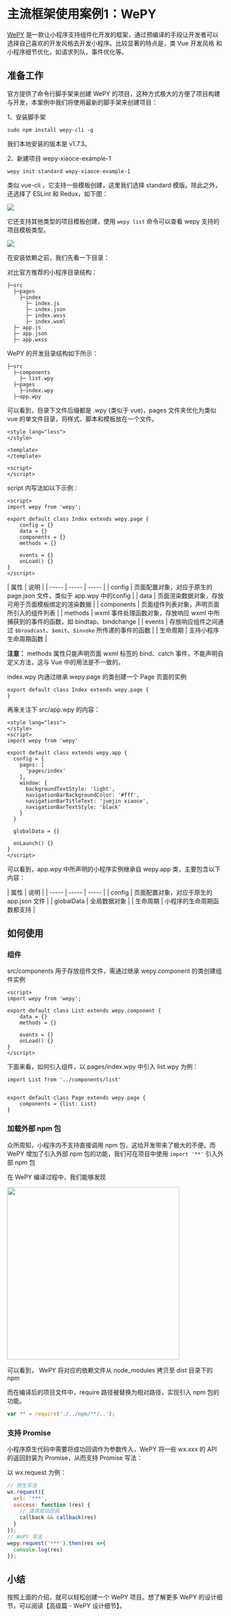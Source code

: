 # 主流框架使用案例1：WePY

[WePY](https://github.com/Tencent/wepy) 是一款让小程序支持组件化开发的框架，通过预编译的手段让开发者可以选择自己喜欢的开发风格去开发小程序。比较显著的特点是，类 Vue 开发风格 和 小程序细节优化，如请求列队，事件优化等。

## 准备工作

官方提供了命令行脚手架来创建 WePY 的项目，这种方式极大的方便了项目构建与开发，本案例中我们将使用最新的脚手架来创建项目：

1、安装脚手架

```
sudo npm install wepy-cli -g
```

我们本地安装的版本是 v1.7.3。
<!-- 
<img src="https://user-gold-cdn.xitu.io/2018/7/3/1646013e4ccbaafe?w=180&h=46&f=jpeg&s=9874"></img> -->

2、新建项目 wepy-xiaoce-example-1

```
wepy init standard wepy-xiaoce-example-1
```

类似 vue-cli ，它支持一些模板创建，这里我们选择 standard 模版。除此之外，还选择了 ESLint 和 Redux，如下图：

![](https://user-gold-cdn.xitu.io/2018/7/5/16469bb063600d41?w=1146&h=280&f=jpeg&s=84522)


它还支持其他类型的项目模板创建，使用 `wepy list` 命令可以查看 wepy 支持的项目模板类型。

![](https://user-gold-cdn.xitu.io/2018/6/28/16446aa0248c2452?w=655&h=263&f=jpeg&s=42278)

在安装依赖之前，我们先看一下目录：

对比官方推荐的小程序目录结构：

```
├─src                    
  ├─pages
    ├─index
      ├─ index.js
      ├─ index.json
      ├─ index.wxss
      ├─ index.wxml
  ├─ app.js
  ├─ app.json
  ├─ app.wxss          
```

WePY 的开发目录结构如下所示：

```
├─src                    
  ├─components         
    ├─ list.wpy      
  ├─pages              
    ├─index.wpy
  ├─app.wpy
```

可以看到，目录下文件后缀都是 .wpy (类似于 vue)，pages 文件夹优化为类似 vue 的单文件目录，将样式、脚本和模板放在一个文件。

```
<style lang="less">
</style>

<template>
</template>

<script>
</script>
```

script 内写法如以下示例：

```
<script>
import wepy from 'wepy';

export default class Index extends wepy.page {
    config = {}
    data = {}
    components = {}
    methods = {}

    events = {}
    onLoad() {}
}
</script>
```


| 属性 | 说明 |
| ----- | ----- | ----- |
| config | 页面配置对象，对应于原生的 page.json 文件，类似于 app.wpy 中的config |
| data | 页面渲染数据对象，存放可用于页面模板绑定的渲染数据 |
| components | 页面组件列表对象，声明页面所引入的组件列表 |
| methods | wxml 事件处理函数对象，存放响应 wxml 中所捕获到的事件的函数，如 bindtap、bindchange |
| events | 存放响应组件之间通过 `$broadcast`、`$emit`、`$invoke` 所传递的事件的函数 |
| 生命周期 | 支持小程序生命周期函数 |

**注意：** methods 属性只能声明页面 wxml 标签的 bind、catch 事件，不能声明自定义方法，这与 Vue 中的用法是不一致的。

index.wpy 内通过继承 wepy.page 的类创建一个 Page 页面的实例

```
export default class Index extends wepy.page {
}
```

再来关注下 src/app.wpy 的内容：

```
<style lang="less">
</style>
<script>
import wepy from 'wepy'

export default class extends wepy.app {
  config = {
    pages: [
      'pages/index'
    ],
    window: {
      backgroundTextStyle: 'light',
      navigationBarBackgroundColor: '#fff',
      navigationBarTitleText: 'juejin xiaoce',
      navigationBarTextStyle: 'black'
    }
  }

  globalData = {}

  onLaunch() {}
}
</script>
```


可以看到，app.wpy 中所声明的小程序实例继承自 wepy.app 类，主要包含以下内容：

| 属性 | 说明 |
| ----- | ----- | ----- |
| config | 页面配置对象，对应于原生的 app.json 文件 |
| globalData | 全局数据对象 |
| 生命周期 | 小程序的生命周期函数都支持 |

## 如何使用

### 组件

src/components 用于存放组件文件，需通过继承 wepy.component 的类创建组件实例

```
<script>
import wepy from 'wepy';

export default class List extends wepy.component {
    data = {}
    methods = {}

    events = {}
    onLoad() {}
}
</script>
```

下面来看，如何引入组件，以 pages/index.wpy 中引入 list.wpy 为例：

```
import List from '../components/list'


export default class Page extends wepy.page {
    components = {list: List}
}
```

### 加载外部 npm 包

众所周知，小程序内不支持直接调用 npm 包，这给开发带来了极大的不便。而 WePY 增加了引入外部 npm 包的功能，我们可在项目中使用 `import '**'` 引入外部 npm 包

在 WePY 编译过程中，我们能够发现

<div>
  <img style="width: 400px;" src="https://user-gold-cdn.xitu.io/2018/7/2/1645b36acc9978eb?w=358&h=45&f=png&s=13612"></img>
</div>

可以看到， WePY 将对应的依赖文件从 node_modules 拷贝至 dist 目录下的 npm

而在编译后的项目文件中，require 路径被替换为相对路径，实现引入 npm 包的功能。

```js
var ** = require('./../npm/**/..');
```

### 支持 Promise

小程序原生代码中需要将成功回调作为参数传入，WePY 将一些 wx.xxx 的 API 的返回封装为 Promise，从而支持 Promise 写法：

以 wx.request 为例：
```js
// 原生写法
wx.request({
  url: '***',
  success: function (res) {
    // 请求成功回调
    callback && callback(res)
  }
});
// WePY 写法
wepy.request('***').then(res =>{
  console.log(res)
});
```

## 小结

按照上面的介绍，就可以轻松创建一个 WePY 项目。想了解更多 WePY 的设计细节，可以阅读【高级篇 - WePY 设计细节】。
